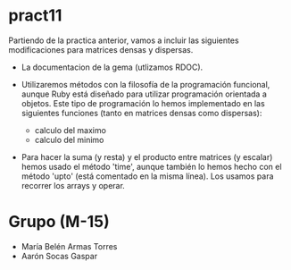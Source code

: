 pract11
=======

Partiendo de la practica anterior, vamos a incluir las siguientes modificaciones para matrices densas y dispersas.


 - La documentacion de la gema (utlizamos RDOC).

 - Utilizaremos métodos con la filosofía de la programación funcional, aunque Ruby está diseñado
  para utilizar programación orientada a objetos. Este tipo de programación lo hemos implementado
  en las siguientes funciones (tanto en matrices densas como dispersas):
    - calculo del maximo
    - calculo del minimo

  - Para hacer la suma (y resta) y el producto entre matrices (y escalar) hemos usado el método 'time',
    aunque también lo hemos hecho con el método 'upto' (está comentado en la misma línea). Los usamos
    para recorrer los arrays y operar.



Grupo (M-15)
============

 - María Belén Armas Torres
 - Aarón Socas Gaspar
